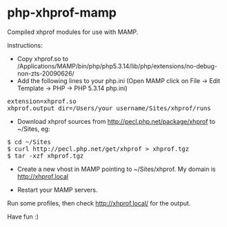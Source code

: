 php-xhprof-mamp
===============

Compiled xhprof modules for use with MAMP.

Instructions:

- Copy xhprof.so to /Applications/MAMP/bin/php/php5.3.14/lib/php/extensions/no-debug-non-zts-20090626/
- Add the following lines to your php.ini (Open MAMP click on File → Edit Template → PHP → PHP 5.3.14 php.ini)

<pre>
extension=xhprof.so
xhprof.output_dir=/Users/your_username/Sites/xhprof/runs
</pre>

- Download xhprof sources from http://pecl.php.net/package/xhprof to ~/Sites, eg:

<pre>
$ cd ~/Sites
$ curl http://pecl.php.net/get/xhprof > xhprof.tgz
$ tar -xzf xhprof.tgz
</pre>

- Create a new vhost in MAMP pointing to ~/Sites/xhprof. My domain is http://xhprof.local

- Restart your MAMP servers.



Run some profiles, then check http://xhprof.local/ for the output.

Have fun :)
